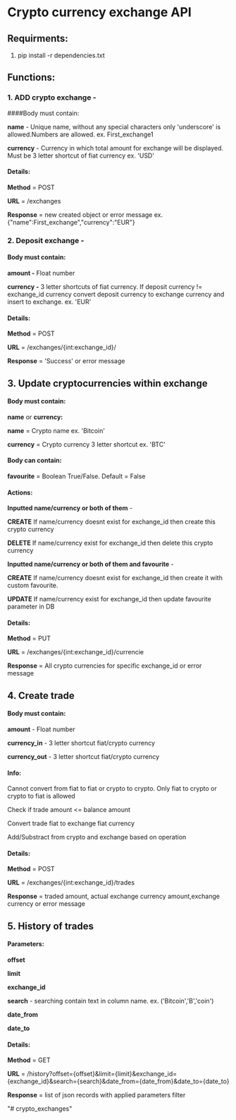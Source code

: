 # Crypto currency exchange API

## Requirments:
1. pip install -r dependencies.txt


## Functions:
### 1. ADD crypto exchange - 
####Body must contain:

**name** - Unique name, without any special characters only 'underscore' is allowed.Numbers are allowed. ex. First_exchange1

**currency** - Currency in which total amount for exchange will be displayed. Must be 3 letter shortcut of fiat currency ex. 'USD'

#### Details:

**Method** = POST

**URL** = /exchanges

**Response** = new created object or error message ex. {"name":First_exchange","currency":"EUR"}


### 2. Deposit exchange -
#### Body must contain:

**amount -** Float number

**currency -** 3 letter shortcuts of fiat currency. If deposit currency != exchange_id currency convert deposit currency to exchange currency and insert to exchange. ex. 'EUR'     


#### Details:

**Method** = POST

**URL** = /exchanges/{int:exchange_id}/

**Response** = 'Success' or error message


## 3. Update cryptocurrencies within exchange
#### Body must contain:
**name** or **currency:**

**name** = Crypto name ex. 'Bitcoin'

**currency** = Crypto currency 3 letter shortcut ex. 'BTC'

#### Body can contain:
**favourite** = Boolean True/False. Default = False

#### Actions:
**Inputted name/currency or both of them** - 

**CREATE** If name/currency doesnt exist for exchange_id then create this crypto currency

**DELETE** If name/currency exist for exchange_id then delete this crypto currency

**Inputted name/currency or both of them and favourite** -

**CREATE** If name/currency doesnt exist for exchange_id then create it with custom favourite.

**UPDATE** If name/currency exist for exchange_id then update favourite parameter in DB

#### Details:

**Method** = PUT

**URL** = /exchanges/{int:exchange_id}/currencie

**Response** = All crypto currencies for specific exchange_id or error message

## 4. Create trade
#### Body must contain:

**amount** - Float number

**currency_in** - 3 letter shortcut fiat/crypto currency

**currency_out** - 3 letter shortcut fiat/crypto currency 

#### Info:
Cannot convert from fiat to fiat or crypto to crypto. Only fiat to crypto or crypto to fiat is allowed

Check if trade amount <= balance amount

Convert trade fiat to exchange fiat currency

Add/Substract from crypto and exchange based on operation

#### Details:

**Method** = POST

**URL** = /exchanges/{int:exchange_id}/trades

**Response** = traded amount, actual exchange currency amount,exchange currency or error message

## 5. History of trades
#### Parameters:
**offset**

**limit**

**exchange_id**

**search** - searching contain text in column name. ex. ('Bitcoin','B','coin')

**date_from**

**date_to** 

#### Details:

**Method** = GET

**URL** = /history?offset={offset}&limit={limit}&exchange_id={exchange_id}&search={search}&date_from={date_from}&date_to={date_to}

**Response** = list of json records with applied parameters filter







"# crypto_exchanges" 
